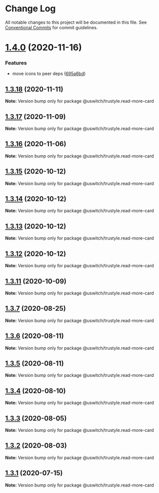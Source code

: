 # Change Log

All notable changes to this project will be documented in this file.
See [Conventional Commits](https://conventionalcommits.org) for commit guidelines.

# [1.4.0](https://github.com/uswitch/trustyle/compare/@uswitch/trustyle.read-more-card@1.3.18...@uswitch/trustyle.read-more-card@1.4.0) (2020-11-16)


### Features

* move icons to peer deps ([695a6bd](https://github.com/uswitch/trustyle/commit/695a6bd))





## [1.3.18](https://github.com/uswitch/trustyle/compare/@uswitch/trustyle.read-more-card@1.3.17...@uswitch/trustyle.read-more-card@1.3.18) (2020-11-11)

**Note:** Version bump only for package @uswitch/trustyle.read-more-card





## [1.3.17](https://github.com/uswitch/trustyle/compare/@uswitch/trustyle.read-more-card@1.3.16...@uswitch/trustyle.read-more-card@1.3.17) (2020-11-09)

**Note:** Version bump only for package @uswitch/trustyle.read-more-card





## [1.3.16](https://github.com/uswitch/trustyle/compare/@uswitch/trustyle.read-more-card@1.3.15...@uswitch/trustyle.read-more-card@1.3.16) (2020-11-06)

**Note:** Version bump only for package @uswitch/trustyle.read-more-card





## [1.3.15](https://github.com/uswitch/trustyle/compare/@uswitch/trustyle.read-more-card@1.3.13...@uswitch/trustyle.read-more-card@1.3.15) (2020-10-12)

**Note:** Version bump only for package @uswitch/trustyle.read-more-card





## [1.3.14](https://github.com/uswitch/trustyle/compare/@uswitch/trustyle.read-more-card@1.3.13...@uswitch/trustyle.read-more-card@1.3.14) (2020-10-12)

**Note:** Version bump only for package @uswitch/trustyle.read-more-card





## [1.3.13](https://github.com/uswitch/trustyle/compare/@uswitch/trustyle.read-more-card@1.3.11...@uswitch/trustyle.read-more-card@1.3.13) (2020-10-12)

**Note:** Version bump only for package @uswitch/trustyle.read-more-card





## [1.3.12](https://github.com/uswitch/trustyle/compare/@uswitch/trustyle.read-more-card@1.3.11...@uswitch/trustyle.read-more-card@1.3.12) (2020-10-12)

**Note:** Version bump only for package @uswitch/trustyle.read-more-card





## [1.3.11](https://github.com/uswitch/trustyle/compare/@uswitch/trustyle.read-more-card@1.3.10...@uswitch/trustyle.read-more-card@1.3.11) (2020-10-09)

**Note:** Version bump only for package @uswitch/trustyle.read-more-card






## [1.3.7](https://github.com/uswitch/trustyle/compare/@uswitch/trustyle.read-more-card@1.3.6...@uswitch/trustyle.read-more-card@1.3.7) (2020-08-25)

**Note:** Version bump only for package @uswitch/trustyle.read-more-card





## [1.3.6](https://github.com/uswitch/trustyle/compare/@uswitch/trustyle.read-more-card@1.3.5...@uswitch/trustyle.read-more-card@1.3.6) (2020-08-11)

**Note:** Version bump only for package @uswitch/trustyle.read-more-card





## [1.3.5](https://github.com/uswitch/trustyle/compare/@uswitch/trustyle.read-more-card@1.3.4...@uswitch/trustyle.read-more-card@1.3.5) (2020-08-11)

**Note:** Version bump only for package @uswitch/trustyle.read-more-card





## [1.3.4](https://github.com/uswitch/trustyle/compare/@uswitch/trustyle.read-more-card@1.3.1...@uswitch/trustyle.read-more-card@1.3.4) (2020-08-10)

**Note:** Version bump only for package @uswitch/trustyle.read-more-card





## [1.3.3](https://github.com/uswitch/trustyle/compare/@uswitch/trustyle.read-more-card@1.3.1...@uswitch/trustyle.read-more-card@1.3.3) (2020-08-05)

**Note:** Version bump only for package @uswitch/trustyle.read-more-card





## [1.3.2](https://github.com/uswitch/trustyle/compare/@uswitch/trustyle.read-more-card@1.3.1...@uswitch/trustyle.read-more-card@1.3.2) (2020-08-03)

**Note:** Version bump only for package @uswitch/trustyle.read-more-card





## [1.3.1](https://github.com/uswitch/trustyle/compare/@uswitch/trustyle.read-more-card@1.3.0...@uswitch/trustyle.read-more-card@1.3.1) (2020-07-15)

**Note:** Version bump only for package @uswitch/trustyle.read-more-card
